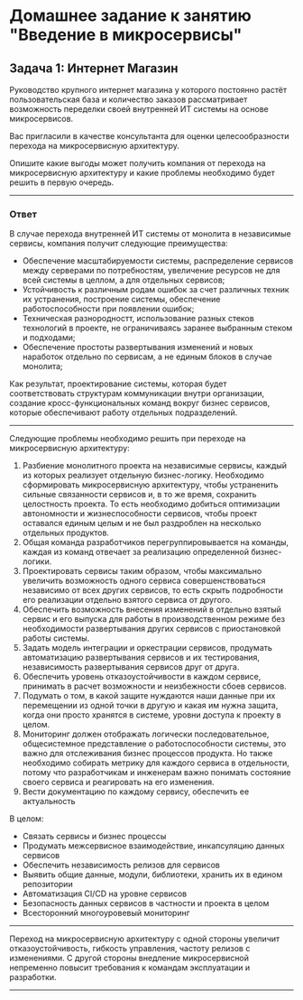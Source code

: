 # Домашнее задание к занятию "Введение в микросервисы"

## Задача 1: Интернет Магазин

Руководство крупного интернет магазина у которого постоянно растёт пользовательская база и количество заказов рассматривает возможность переделки своей 
внутренней ИТ системы на основе микросервисов. 

Вас пригласили в качестве консультанта для оценки целесообразности перехода на микросервисную архитектуру. 

Опишите какие выгоды может получить компания от перехода на микросервисную архитектуру и какие проблемы необходимо будет решить в первую очередь.

---

### Ответ

В случае перехода внутренней ИТ системы от монолита в независимые сервисы, компания получит следующие преимущества:

- Обеспечение масштабируемости системы, распределение сервисов между серверами по потребностям, увеличение ресурсов не для всей системы в целлом, а для отдельных сервисов;
- Устойчивость к различным родам ошибок за счет различных техник их устранения, построение системы, обеспечение работоспособности при появлении ошибок;
- Техническая разнородностт, использование разных стеков технологий в проекте, не ограничиваясь заранее выбранным стеком и подходами;
- Обеспечение простоты развертывания изменений и новых наработок отдельно по сервисам, а не единым блоков в случае монолита;

Как результат, проектирование системы, которая будет соответствовать структурам коммуникации внутри организации, создание кросс-функциональных команд вокруг бизнес сервисов, которые обеспечивают работу отдельных подразделений.

---

Следующие проблемы необходимо решить при переходе на микросервисную архитектуру:

1) Разбиение монолитного проекта на независимые сервисы, каждый из которых реализует отдельную бизнес-логику. Необходимо сформировать микросервисную архитектуру, чтобы устраненить сильные связанности сервисов и, в то же время, сохранить целостность проекта. То есть необходимо добиться оптимизации автономности и жизнеспособности сервисов, чтобы проект оставался единым целым и не был раздроблен на несколько отдельных продуктов.
2) Общая команда разработчиков перегруппировывается на команды, каждая из команд отвечает за реализацию определенной бизнес-логики.
3) Проектировать сервисы таким образом, чтобы максимально увеличить возможность одного сервиса совершенствоваться независимо от всех других сервисов, то есть скрыть подробности его реализации отдельно взятого сервиса от другого.
4) Обеспечить возможность внесения изменений в отдельно взятый сервис и его выпуска для работы в производственном режиме без необходимости развертывания других сервисов с приостановкой работы системы.
5) Задать модель интеграции и оркестрации сервисов, продумать автоматизацию развертывания сервисов и их тестирования, независимость развертывания сервисов друг от друга.
6) Обеспечить уровень отказоустойчивости в каждом сервисе, принимать в расчет возможности и неизбежности сбоев сервисов.
7) Подумать о том, в какой защите нуждаются наши данные при их перемещении из одной точки в другую и какая им нужна защита, когда они просто хранятся в системе, уровни доступа к проекту в целом.
8) Мониторинг должен отображать логически последовательное, общесистемное представление о работоспособности системы, это важно для отслеживания бизнес процессов продукта. Но также необходимо собирать метрику для каждого сервиса в отдельности, потому что разработчикам и инженерам важно понимать состояние своего сервиса и реагировать на его изменения.
9) Вести документацию по каждому сервису, обеспечить ее актуальность

В целом:

- Связать сервисы и бизнес процессы
- Продумать межсервисное взаимодействие, инкапсуляцию данных сервисов
- Обеспечить независимость релизов для сервисов
- Выявить общие данные, модули, библиотеки, хранить их в едином репозитории
- Автоматизация CI/CD на уровне сервисов
- Безопасность данных сервисов в частности и проекта в целом
- Всесторонний многоуровевый мониторинг

---

Переход на микросервисную архитектуру с одной стороны увеличит отказоустойчивость, гибкость управления, частоту релизов с изменениями. С другой стороны внедление микросервисной непременно повысит требования к командам эксплуатации и разработки.

---
